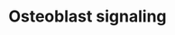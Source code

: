 ---
annotations:
- type: Pathway Ontology
  value: signaling pathway pertinent to development
- type: Cell Type Ontology
  value: osteoblast
authors:
- Ehsiao
- AlexanderPico
- Khanspers
- MaintBot
- Ddigles
- Mkutmon
- Eweitz
description: ''
last-edited: 2021-05-21
organisms:
- Rattus norvegicus
redirect_from:
- /index.php/Pathway:WP227
- /instance/WP227
schema-jsonld:
- '@context': https://schema.org/
  '@id': https://wikipathways.github.io/pathways/WP227.html
  '@type': Dataset
  creator:
    '@type': Organization
    name: WikiPathways
  description: ''
  keywords:
  - NPT3
  - Parathyroid hormone
  - PTH receptor
  - PDGF Rb
  - RANK ligand
  - Collagen 1
  - Phosphate
  - Bone sialoprotein
  - FGF-23
  - Soluble RANK ligand
  - PDGF-BB
  - Osteocalcin
  - Vitamin D
  - PDGF Ra
  - Sodium
  - avb3 integrin
  - Osteoprotegerin
  license: CC0
  name: Osteoblast signaling
seo: CreativeWork
title: Osteoblast signaling
wpid: WP227
---